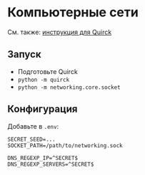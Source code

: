 # Компьютерные сети

См. также: [инструкция для Quirck](https://github.com/ct-itmo/quirck/tree/master/README.md)

## Запуск

* Подготовьте Quirck
* `python -m quirck`
* `python -m networking.core.socket`

## Конфигурация

Добавьте в `.env`:

```
SECRET_SEED=...
SOCKET_PATH=/path/to/networking.sock

DNS_REGEXP_IP=^SECRET$
DNS_REGEXP_SERVERS=^SECRET$
```
